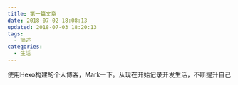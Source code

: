 ```yaml
---
title: 第一篇文章
date: 2018-07-02 18:08:13
updated: 2018-07-03 18:20:13
tags:
  - 简述
categories:
  - 生活
---
```


使用Hexo构建的个人博客，Mark一下。从现在开始记录开发生活，不断提升自己